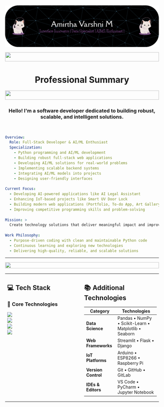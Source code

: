 ![Header](./github-header-banner.png)
<div align="center">

<!-- ABOUT ME Section -->
<div align="center">

<img src="https://i.imgur.com/dBaSKWF.gif" height="30" width="100%" />

# Professional Summary

<img src="https://i.imgur.com/dBaSKWF.gif" height="30" width="100%" />

</div>


<div align="center">

### Hello! I'm a software developer dedicated to building robust, scalable, and intelligent solutions.

</div>

<br/>

<div align="left">
  
```yaml
Overview:
  Role: Full-Stack Developer & AI/ML Enthusiast
  Specialization:
    - Python programming and AI/ML development
    - Building robust full-stack web applications
    - Developing AI/ML solutions for real-world problems
    - Implementing scalable backend systems
    - Integrating AI/ML models into projects
    - Designing user-friendly interfaces
  
Current Focus:
  - Developing AI-powered applications like AI Legal Assistant
  - Enhancing IoT-based projects like Smart UV Door Lock
  - Building modern web applications (Portfolio, To-do App, Art Gallery)
  - Improving competitive programming skills and problem-solving

Mission: >
  Create technology solutions that deliver meaningful impact and improve user experiences

Work Philosophy:
  - Purpose-driven coding with clean and maintainable Python code
  - Continuous learning and exploring new technologies
  - Delivering high-quality, reliable, and scalable solutions

```

---

<div align="center">

<img src="https://i.imgur.com/dBaSKWF.gif" height="20" width="100%" />

<br/>

<table width="100%">
<tr>
<td width="50%" valign="top">

## 💻 Tech Stack

### 🚀 Core Technologies
<img src="https://skillicons.dev/icons?i=python,java,cpp,js,html,css&theme=dark" />
<br/>
<img src="https://skillicons.dev/icons?i=react,bootstrap,tailwind,nodejs,mysql,firebase&theme=dark" />
<br/>
<img src="https://skillicons.dev/icons?i=tensorflow,pytorch,git,github,vscode,pycharm&theme=dark" />
<br/>
<img src="https://skillicons.dev/icons?i=arduino,raspberrypi&theme=dark" />

</td>
<td width="50%" valign="top">

## 📚 Additional Technologies

| Category | Technologies |
|----------|-------------|
| **Data Science** | Pandas • NumPy • Scikit-Learn • Matplotlib • Seaborn |
| **Web Frameworks** | Streamlit • Flask • Django |
| **IoT Platforms** | Arduino • ESP8266 • Raspberry Pi |
| **Version Control** | Git • GitHub • GitLab |
| **IDEs & Editors** | VS Code • PyCharm • Jupyter Notebook |

</td>
</tr>
</table>

</div>
